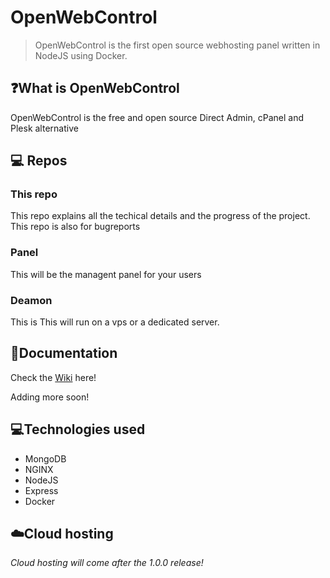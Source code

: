 # OpenWebControl

> OpenWebControl is the first open source webhosting panel written in NodeJS using Docker.

## ❓What is OpenWebControl
OpenWebControl is the free and open source Direct Admin, cPanel and Plesk alternative

## 💻 Repos
### This repo
This repo explains all the techical details and the progress of the project.
This repo is also for bugreports

### Panel
This will be the managent panel for your users

### Deamon
This is 
This will run on a vps or a dedicated server.

## 📜Documentation
Check the [Wiki](../../wiki) here!

Adding more soon!
## 💻Technologies used
- MongoDB
- NGINX
- NodeJS
- Express
- Docker

## ☁️Cloud hosting

*Cloud hosting will come after the 1.0.0 release!*
